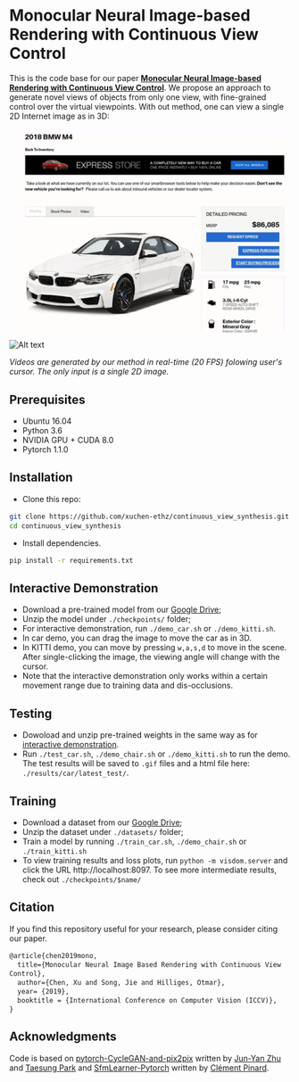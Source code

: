 
# Monocular Neural Image-based Rendering with Continuous View Control
This is the code base for our paper [**Monocular Neural Image-based Rendering with Continuous View Control**](https://arxiv.org/abs/1901.01880). We propose an approach to generate novel views of objects from only one view, with fine-grained control over the virtual viewpoints. With out method, one can view a single 2D Internet image as in 3D:

![Alt text](misc/car.gif)
![Alt text](misc/scene.gif)

*Videos are generated by our method in real-time (20 FPS) folowing user's cursor. The only input is a single 2D image.*
## Prerequisites
- Ubuntu 16.04
- Python 3.6
- NVIDIA GPU + CUDA 8.0
- Pytorch 1.1.0

## Installation
- Clone this repo:
```bash
git clone https://github.com/xuchen-ethz/continuous_view_synthesis.git
cd continuous_view_synthesis
```
- Install dependencies.
```bash
pip install -r requirements.txt
```
## Interactive Demonstration
- Download a pre-trained model from our [Google Drive](https://drive.google.com/drive/folders/1yV-nq8EfM2cybk2ciRY5BL0mKeciqKqR?usp=sharing);
- Unzip the model under ``./checkpoints/`` folder;
- For interactive demonstration, run ``./demo_car.sh`` or ``./demo_kitti.sh``.
- In car demo, you can drag the image to move the car as in 3D.
- In KITTI demo, you can move by pressing ``w,a,s,d`` to move in the scene. After single-clicking the image, the viewing angle will change with the cursor.
- Note that the interactive demonstration only works within a certain movement range due to training data and dis-occlusions.

## Testing
- Dowoload and unzip pre-trained weights in the same way as for [interactive demonstration](#interactive-demonstration).
- Run ``./test_car.sh``, ``./demo_chair.sh`` or ``./demo_kitti.sh`` to run the demo.
The test results will be saved to `.gif` files and a html file here: `./results/car/latest_test/`.

## Training
- Download a dataset from our [Google Drive](https://drive.google.com/drive/folders/1YbgU-JOXYsGi7yTrYb1F3niXj6nZp4Li?usp=sharing);
- Unzip the dataset under ``./datasets/`` folder;
- Train a model by running ``./train_car.sh``, ``./demo_chair.sh`` or ``./train_kitti.sh``
- To view training results and loss plots, run `python -m visdom.server` and click the URL http://localhost:8097. To see more intermediate results, check out `./checkpoints/$name/`

## Citation
If you find this repository useful for your research, please consider citing our paper.
```
@article{chen2019mono,
  title={Monocular Neural Image Based Rendering with Continuous View Control},
  author={Chen, Xu and Song, Jie and Hilliges, Otmar},
  year= {2019},
  booktitle = {International Conference on Computer Vision (ICCV)},
}
```

## Acknowledgments
Code is based on [pytorch-CycleGAN-and-pix2pix](https://github.com/junyanz/pytorch-CycleGAN-and-pix2pix.git) written by [Jun-Yan Zhu](https://github.com/junyanz) and [Taesung Park](https://github.com/taesung89) and [SfmLearner-Pytorch](https://github.com/ClementPinard/SfmLearner-Pytorch) written by [Clément Pinard](https://github.com/ClementPinard).
